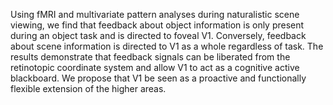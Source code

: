 Using fMRI and multivariate pattern analyses during naturalistic scene viewing,
we find that feedback about object information is only present during an object
task and is directed to foveal V1. Conversely, feedback about scene information
is directed to V1 as a whole regardless of task. The results demonstrate that
feedback signals can be liberated from the retinotopic coordinate system and
allow V1 to act as a cognitive active blackboard. We propose that V1 be
seen as a proactive and functionally flexible extension of the higher areas. 
